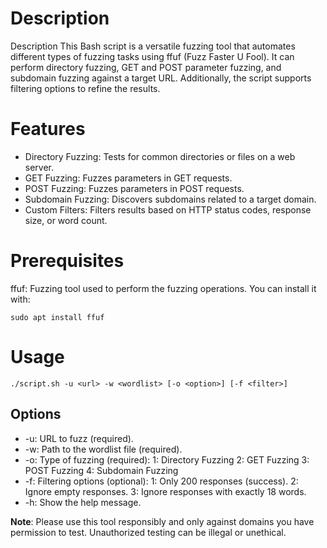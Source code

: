 # Description

Description
This Bash script is a versatile fuzzing tool that automates different types of fuzzing tasks using ffuf (Fuzz Faster U Fool). It can perform directory fuzzing, GET and POST parameter fuzzing, and subdomain fuzzing against a target URL. Additionally, the script supports filtering options to refine the results.


# Features

- Directory Fuzzing: Tests for common directories or files on a web server.
- GET Fuzzing: Fuzzes parameters in GET requests.
- POST Fuzzing: Fuzzes parameters in POST requests.
- Subdomain Fuzzing: Discovers subdomains related to a target domain.
- Custom Filters: Filters results based on HTTP status codes, response size, or word count.

# Prerequisites

ffuf: Fuzzing tool used to perform the fuzzing operations. You can install it with:

`sudo apt install ffuf`

# Usage

`./script.sh -u <url> -w <wordlist> [-o <option>] [-f <filter>]`

## Options
- -u: URL to fuzz (required).
- -w: Path to the wordlist file (required).
- -o: Type of fuzzing (required):
    1: Directory Fuzzing
    2: GET Fuzzing
    3: POST Fuzzing
    4: Subdomain Fuzzing
- -f: Filtering options (optional):
    1: Only 200 responses (success).
    2: Ignore empty responses.
    3: Ignore responses with exactly 18 words.
- -h: Show the help message.


**Note**: Please use this tool responsibly and only against domains you have permission to test. Unauthorized testing can be illegal or unethical.
